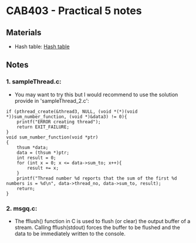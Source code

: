 # CAB403 - Practical 5 notes

## Materials
- Hash table: [Hash table](https://www.hackerearth.com/practice/data-structures/hash-tables/basics-of-hash-tables/tutorial/)

## Notes
### 1. sampleThread.c:
- You may want to try this but I would recommend to use the solution provide in 'sampleThread_2.c':
```
if (pthread_create(&thread3, NULL, (void *(*)(void *))sum_number_function, (void *)&data3) != 0){
    printf("ERROR creating thread");
    return EXIT_FAILURE;
}
void sum_number_function(void *ptr)
{
    thsum *data;
    data = (thsum *)ptr;
    int result = 0;
    for (int x = 0; x <= data->sum_to; x++){
        result += x;
    }
    printf("Thread number %d reports that the sum of the first %d numbers is = %d\n", data->thread_no, data->sum_to, result);
    return;
}
```
### 2. msgq.c:
- The fflush() function in C is used to flush (or clear) the output buffer of a stream. Calling fflush(stdout) forces the buffer to be flushed and the data to be immediately written to the console.
